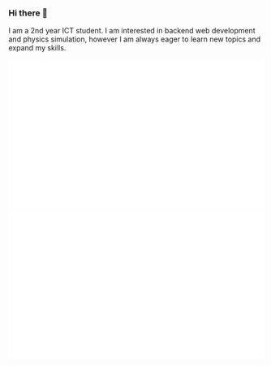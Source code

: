 ### Hi there 👋
I am a 2nd year ICT student. I am interested in backend web development and physics simulation, however I am always eager to learn new topics and expand my skills.

![](https://raw.githubusercontent.com/K0ntact/github-stats/master/generated/overview.svg#gh-dark-mode-only)
![](https://raw.githubusercontent.com/K0ntact/github-stats/master/generated/languages.svg#gh-dark-mode-only)


<!--
**K0ntact/K0ntact** is a ✨ _special_ ✨ repository because its `README.md` (this file) appears on your GitHub profile.

Here are some ideas to get you started:
- 🔭 I’m currently working on ...
- 🌱 I’m currently learning ...
- 👯 I’m looking to collaborate on ...
- 🤔 I’m looking for help with ...
- 💬 Ask me about ...
- 📫 How to reach me: ...
- 😄 Pronouns: ...
- ⚡ Fun fact: ...
-->

